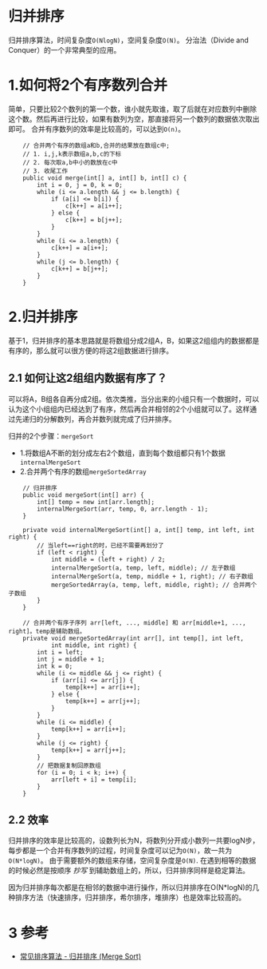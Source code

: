 # 归并排序

归并排序算法，时间复杂度`O(NlogN)`，空间复杂度`O(N)`。
分治法（Divide and Conquer）的一个非常典型的应用。

# 1.如何将2个有序数列合并

简单，只要比较2个数列的第一个数，谁小就先取谁，取了后就在对应数列中删除这个数。然后再进行比较，如果有数列为空，那直接将另一个数列的数据依次取出即可。
合并有序数列的效率是比较高的，可以达到`O(n)`。

```
    // 合并两个有序的数组a和b,合并的结果放在数组c中;
    // 1. i,j,k表示数组a,b,c的下标
    // 2. 每次取a,b中小的数放在c中
    // 3. 收尾工作
    public void merge(int[] a, int[] b, int[] c) {
        int i = 0, j = 0, k = 0;
        while (i <= a.length && j <= b.length) {
            if (a[i] <= b[i]) {
                c[k++] = a[i++];
            } else {
                c[k++] = b[j++];
            }
        }
        while (i <= a.length) {
            c[k++] = a[i++];
        }
        while (j <= b.length) {
            c[k++] = b[j++];
        }
    }
```

# 2.归并排序

基于1，归并排序的基本思路就是将数组分成2组A，B，如果这2组组内的数据都是有序的，那么就可以很方便的将这2组数据进行排序。

## 2.1 如何让这2组组内数据有序了？

可以将A，B组各自再分成2组。依次类推，当分出来的小组只有一个数据时，可以认为这个小组组内已经达到了有序，然后再合并相邻的2个小组就可以了。这样通过先递归的分解数列，再合并数列就完成了归并排序。

归并的2个步骤：`mergeSort`

- 1.将数组A不断的划分成左右2个数组，直到每个数组都只有1个数据`internalMergeSort`
- 2.合并两个有序的数组`mergeSortedArray`

```
    // 归并排序
    public void mergeSort(int[] arr) {
        int[] temp = new int[arr.length];
        internalMergeSort(arr, temp, 0, arr.length - 1);
    }

    private void internalMergeSort(int[] a, int[] temp, int left, int right) {
        // 当left==right的时，已经不需要再划分了
        if (left < right) {
            int middle = (left + right) / 2;
            internalMergeSort(a, temp, left, middle); // 左子数组
            internalMergeSort(a, temp, middle + 1, right); // 右子数组
            mergeSortedArray(a, temp, left, middle, right); // 合并两个子数组
        }
    }

    // 合并两个有序子序列 arr[left, ..., middle] 和 arr[middle+1, ..., right]。temp是辅助数组。
    private void mergeSortedArray(int arr[], int temp[], int left,
            int middle, int right) {
        int i = left;
        int j = middle + 1;
        int k = 0;
        while (i <= middle && j <= right) {
            if (arr[i] <= arr[j]) {
                temp[k++] = arr[i++];
            } else {
                temp[k++] = arr[j++];
            }
        }
        while (i <= middle) {
            temp[k++] = arr[i++];
        }
        while (j <= right) {
            temp[k++] = arr[j++];
        }
        // 把数据复制回原数组
        for (i = 0; i < k; i++) {
            arr[left + i] = temp[i];
        }
    }
```

## 2.2 效率

归并排序的效率是比较高的，设数列长为N，将数列分开成小数列一共要logN步，每步都是一个合并有序数列的过程，时间复杂度可以记为`O(N)`，故一共为`O(N*logN)`。
由于需要额外的数组来存储，空间复杂度是`O(N)`.
在遇到相等的数据的时候必然是按顺序 *抄写* 到辅助数组上的，所以，归并排序同样是稳定算法。

因为归并排序每次都是在相邻的数据中进行操作，所以归并排序在O(N*logN)的几种排序方法（快速排序，归并排序，希尔排序，堆排序）也是效率比较高的。

# 3 参考

- [常见排序算法 - 归并排序 (Merge Sort)](http://bubkoo.com/2014/01/15/sort-algorithm/merge-sort/)